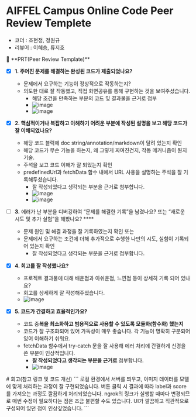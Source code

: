 # AIFFEL Campus Online Code Peer Review Templete
- 코더 : 조현정, 정원규
- 리뷰어 : 이혜승, 류지호


<aside>
🔑 **PRT(Peer Review Template)**

- [x]  **1. 주어진 문제를 해결하는 완성된 코드가 제출되었나요?**
    - 문제에서 요구하는 기능이 정상적으로 작동하는지?
    - 의도한 대로 잘 작동했고, 직접 화면공유를 통해 구현하는 것을 보여주셨습니다.
        - 해당 조건을 만족하는 부분의 코드 및 결과물을 근거로 첨부
        - ![image](https://github.com/user-attachments/assets/dc667674-27cb-4984-9adb-54c8a3f49b7a)
        - ![image](https://github.com/user-attachments/assets/eca6703b-fde1-4bcb-a89a-ee384bd8f402)


- [x]  **2. 핵심적이거나 복잡하고 이해하기 어려운 부분에 작성된 설명을 보고 해당 코드가 잘 이해되었나요?**
    - 해당 코드 블럭에 doc string/annotation/markdown이 달려 있는지 확인
    - 해당 코드가 무슨 기능을 하는지, 왜 그렇게 짜여진건지, 작동 메커니즘이 뭔지 기술.
    - 주석을 보고 코드 이해가 잘 되었는지 확인
    - predefinedUrl과 fetchData 함수 내에서 URL 사용을 설명하는 주석을 잘 기록해두셨습니다.
        - 잘 작성되었다고 생각되는 부분을 근거로 첨부합니다.
        - ![image](https://github.com/user-attachments/assets/b8ba50a2-8263-482c-adbb-1e7e9c3ba012)
        - ![image](https://github.com/user-attachments/assets/3b7c7672-ae81-4928-9642-44b8c189b170)

        
- [ ]  **3.** 에러가 난 부분을 디버깅하여 “문제를 해결한 기록”을 남겼나요? 또는
   “새로운 시도 및 추가 실험”을 해봤나요? ****
    - 문제 원인 및 해결 과정을 잘 기록하였는지 확인 또는
    - 문제에서 요구하는 조건에 더해 추가적으로 수행한 나만의 시도,
    실험이 기록되어 있는지 확인
        - 잘 작성되었다고 생각되는 부분을 근거로 첨부합니다.
        
- [x]  **4. 회고를 잘 작성했나요?**
    - 프로젝트 결과물에 대해 배운점과 아쉬운점, 느낀점 등이 상세히 기록 되어 있나요?
    - 회고를 상세하게 잘 작성해주셨습니다.
    - ![image](https://github.com/user-attachments/assets/df193427-aa12-4e9d-8104-43d00e86c0f5)


- [x]  **5. 코드가 간결하고 효율적인가요?**
    - 코드 중**복을 최소화하고 범용적으로 사용할 수 있도록 모듈화(함수화) 했는지**
    - 코드가 잘 구조화되어 있어 가독성이 매우 좋습니다. 각 기능이 명확히 구분되어 있어 이해하기 쉬워요.
    - fetchData 함수에서 try-catch 문을 잘 사용해 에러 처리에 간결하게 신경을 쓴 부분이 인상적입니다.
        - **잘 작성되었다고 생각되는 부분을 근거로** 첨부합니다.
        - ![image](https://github.com/user-attachments/assets/bad49176-7a84-4121-ab19-89aadcd96673)

</aside>
# 회고(참고 링크 및 코드 개선)
```
로컬 환경에서 서버를 띄우고, 이미지 데이터를 모델에 맞게 처리하는 과정이 잘 구현되었습니다. 버튼 클릭 시 결과에 따라 label과 score를 가져오는 과정도 깔끔하게 처리되었습니다. ngrok의 링크가 실행할 때마다 변경되므로 매번 수정이 필요하다는 점은 조금 불편할 수도 있습니다. UI가 깔끔하고 직관적으로 구성되어 있던 점이 인상깊었습니다.
```
